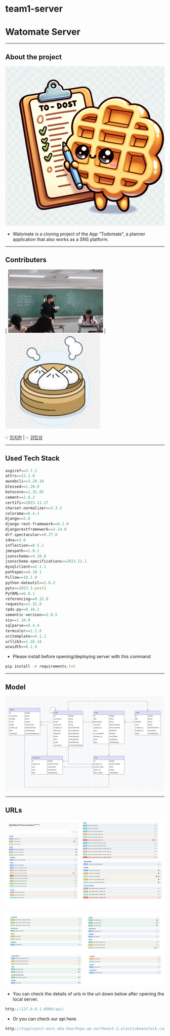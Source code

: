 # team1-server

# Watomate Server

---

## About the project

![Untitled](WatomateServerb5a0fbf282184bd382d60519ffa770f2/Untitled.png)

 

- Watomate is a cloning project of the App “Todomate”, a planner application that also works as a SNS platform.

---

## Contributers

| <img src="WatomateServerb5a0fbf282184bd382d60519ffa770f2/Untitled1.png" width="300px"> | <img src="WatomateServerb5a0fbf282184bd382d60519ffa770f2/Untitled2.png" width="300px"> 

💡 [임지한](https://github.com/jhlim101/) | 💡 [강민성](https://github.com/jhlim101)



---

## Used Tech Stack

```jsx
asgiref==3.7.2
attrs==23.2.0
awsebcli==3.20.10
blessed==1.20.0
botocore==1.31.85
cement==2.8.2
certifi==2023.11.17
charset-normalizer==3.3.2
colorama==0.4.3
Django==5.0
django-rest-framework==0.1.0
djangorestframework==3.14.0
drf-spectacular==0.27.0
idna==3.6
inflection==0.5.1
jmespath==1.0.1
jsonschema==4.20.0
jsonschema-specifications==2023.12.1
mysqlclient==2.1.1
pathspec==0.10.1
Pillow==10.1.0
python-dateutil==2.8.2
pytz==2023.3.post1
PyYAML==6.0.1
referencing==0.32.0
requests==2.31.0
rpds-py==0.16.2
semantic-version==2.8.5
six==1.16.0
sqlparse==0.4.4
termcolor==1.1.0
uritemplate==4.1.1
urllib3==1.26.18
wcwidth==0.1.9
```

- Please install before opening/deploying server with this command

```jsx
pip install -r requirements.txt
```

---

## Model

![Untitled](WatomateServerb5a0fbf282184bd382d60519ffa770f2/Untitled3.png)

---

## URLs

![Untitled](WatomateServerb5a0fbf282184bd382d60519ffa770f2/Untitled4.png)

![Untitled](WatomateServerb5a0fbf282184bd382d60519ffa770f2/Untitled5.png)

- You can check the details of urls in the url down below after opening the local server.

```jsx
http://127.0.0.1:8000/api/
```

- Or you can check our api here.

```jsx
http://toyproject-envs.eba-hwxrhnpx.ap-northeast-2.elasticbeanstalk.com/api/schema/docs/#/
```
